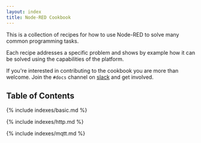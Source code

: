 ```yaml
---
layout: index
title: Node-RED Cookbook
---
```


This is a collection of recipes for how to use Node-RED to solve many common
programming tasks.

Each recipe addresses a specific problem and shows by example how it can be solved
using the capabilities of the platform.


If you're interested in contributing to the cookbook you are more than welcome.
Join the `#docs` channel on [slack](https://nodered.org/slack) and get involved.


## Table of Contents

{% include indexes/basic.md %}

{% include indexes/http.md %}

{% include indexes/mqtt.md %}
